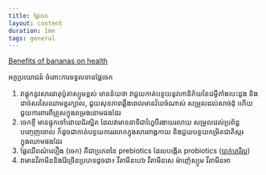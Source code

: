 ```yaml
---
title: ផ្លែចេក
layout: content
duration: 1mn
tags: general
---
```



[Benefits of bananas on health](https://www.webmd.com/food-recipes/health-benefits-bananas)

អត្ថប្រយោជន៍ ចំពោះការទទួលទានផ្លែចេក

1. វាផ្តុកនូវសារធាតុប៉ូតាស្យូមខ្ពស់ មានន័យថា វាជួយកាត់បន្ថយនូវហានិភ័យនៃជម្ងឺគាំងបេះដូង និង ដាច់សរសៃឈាមខួរក្បាល, ជួយសុខភាពឆ្អឹងពេលមានវ័យចំណាស់ សម្រួលដល់សាច់ដុំ ហើយ ជួយការពារពីគ្រួសក្នុងតម្រងនោមផងដែរ
2. ចេកខ្ចី មានផ្ទុកទៅដោយជ័រស្អិត ដែលវាមាននាទីជាហ្វៃបឺរងាយរលាយ សម្រួលដល់ប្រព័ន្ធបញ្ចេញចោល ក៏ដូចជាកាត់បន្ថយការរលាកក្នុងសារពាង្គកាយ និងជួយបន្ថយកម្រិតជាតិស្ករក្នុងឈាមផងដែរ
3. ផ្លែឈឺពណ៌លឿង (ចេក) គឺជាប្រភពនៃ prebiotics ដែលបង្កើត probiotics ([បាក់តេរីល្អ](https://www.nccih.nih.gov/health/probiotics-what-you-need-to-know))
4. វាមានវីតាមីននិងរ៉ែច្រើនប្រភេទដូចជា៖​ វីតាមីនបេ៦ វីតាមីនសេ ម៉ាញ៉េស្យូម វីតាមីនអា
